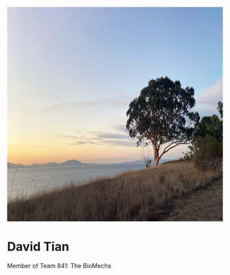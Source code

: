 <img src="images/IMG_1307.jpg" height=500 width=1500/>

# David Tian

Member of Team 841: The BioMechs